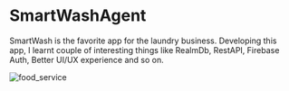 # SmartWashAgent
SmartWash is the favorite app for the laundry business. Developing this app, I learnt couple of interesting things like RealmDb, RestAPI, Firebase Auth, Better UI/UX experience and so on.

![food_service](https://user-images.githubusercontent.com/29233942/155894900-e2743e8e-f90a-43d3-8041-892b3895a66a.jpg)
